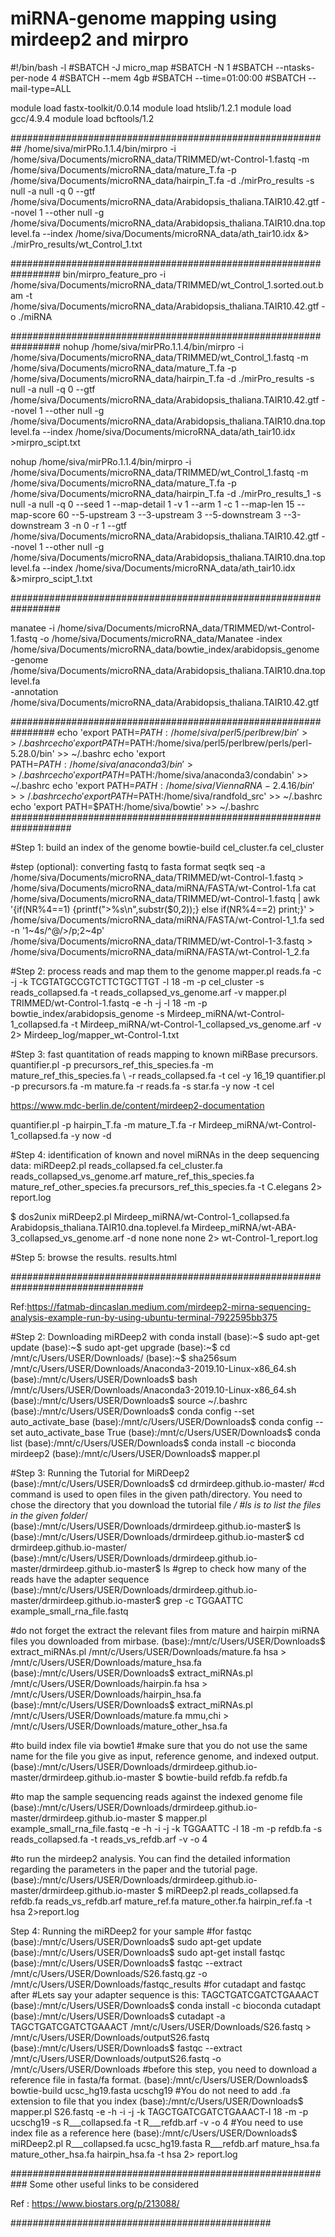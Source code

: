 # miRNA-genome mapping using mirdeep2 and mirpro



#!/bin/bash -l
#SBATCH -J micro_map
#SBATCH -N 1 
#SBATCH --ntasks-per-node 4
#SBATCH --mem 4gb
#SBATCH --time=01:00:00
#SBATCH --mail-type=ALL 

module load fastx-toolkit/0.0.14
module load htslib/1.2.1
module load gcc/4.9.4
module load bcftools/1.2

##########################################################
/home/siva/mirPRo.1.1.4/bin/mirpro 
-i /home/siva/Documents/microRNA_data/TRIMMED/wt-Control-1.fastq 
-m /home/siva/Documents/microRNA_data/mature_T.fa 
-p /home/siva/Documents/microRNA_data/hairpin_T.fa 
-d ./mirPro_results -s null -a null -q 0 
--gtf /home/siva/Documents/microRNA_data/Arabidopsis_thaliana.TAIR10.42.gtf 
--novel 1 --other null 
-g /home/siva/Documents/microRNA_data/Arabidopsis_thaliana.TAIR10.dna.toplevel.fa 
--index /home/siva/Documents/microRNA_data/ath_tair10.idx &> ./mirPro_results/wt_Control_1.txt

#################################################################
bin/mirpro_feature_pro -i /home/siva/Documents/microRNA_data/TRIMMED/wt_Control_1.sorted.out.bam 
-t /home/siva/Documents/microRNA_data/Arabidopsis_thaliana.TAIR10.42.gtf 
-o ./miRNA

#################################################################
nohup /home/siva/mirPRo.1.1.4/bin/mirpro 
-i /home/siva/Documents/microRNA_data/TRIMMED/wt_Control_1.fastq 
-m /home/siva/Documents/microRNA_data/mature_T.fa 
-p /home/siva/Documents/microRNA_data/hairpin_T.fa -d ./mirPro_results -s null -a null -q 0 
--gtf /home/siva/Documents/microRNA_data/Arabidopsis_thaliana.TAIR10.42.gtf --novel 1 --other null 
-g /home/siva/Documents/microRNA_data/Arabidopsis_thaliana.TAIR10.dna.toplevel.fa 
--index /home/siva/Documents/microRNA_data/ath_tair10.idx >mirpro_scipt.txt


nohup /home/siva/mirPRo.1.1.4/bin/mirpro 
-i /home/siva/Documents/microRNA_data/TRIMMED/wt_Control_1.fastq 
-m /home/siva/Documents/microRNA_data/mature_T.fa 
-p /home/siva/Documents/microRNA_data/hairpin_T.fa -d ./mirPro_results_1 -s null -a null -q 0 
--seed 1 --map-detail 1 -v 1 --arm 1 -c 1 --map-len 15 --map-score 60 --5-upstream 3 --3-upstream 3 --5-downstream 3 
--3-downstream 3 -n 0 -r 1 --gtf /home/siva/Documents/microRNA_data/Arabidopsis_thaliana.TAIR10.42.gtf 
--novel 1 --other null -g /home/siva/Documents/microRNA_data/Arabidopsis_thaliana.TAIR10.dna.toplevel.fa 
--index /home/siva/Documents/microRNA_data/ath_tair10.idx &>mirpro_scipt_1.txt 


#################################################################

manatee 
-i /home/siva/Documents/microRNA_data/TRIMMED/wt-Control-1.fastq 
-o /home/siva/Documents/microRNA_data/Manatee 
-index /home/siva/Documents/microRNA_data/bowtie_index/arabidopsis_genome 
-genome /home/siva/Documents/microRNA_data/Arabidopsis_thaliana.TAIR10.dna.toplevel.fa  
-annotation /home/siva/Documents/microRNA_data/Arabidopsis_thaliana.TAIR10.42.gtf

################################################################
echo 'export PATH=$PATH:/home/siva/perl5/perlbrew/bin' >> ~/.bashrc
echo 'export PATH=$PATH:/home/siva/perl5/perlbrew/perls/perl-5.28.0/bin' >> ~/.bashrc
echo 'export PATH=$PATH:/home/siva/anaconda3/bin' >> ~/.bashrc
echo 'export PATH=$PATH:/home/siva/anaconda3/condabin' >> ~/.bashrc
echo 'export PATH=$PATH:/home/siva/ViennaRNA-2.4.16/bin' >> ~/.bashrc
echo 'export PATH=$PATH:/home/siva/randfold_src' >> ~/.bashrc
echo 'export PATH=$PATH:/home/siva/bowtie' >> ~/.bashrc
###################################################################

#Step 1: build an index of the genome
bowtie-build cel_cluster.fa cel_cluster

#step (optional): converting fastq to fasta format
seqtk seq -a /home/siva/Documents/microRNA_data/TRIMMED/wt-Control-1.fastq > /home/siva/Documents/microRNA_data/miRNA/FASTA/wt-Control-1.fa
cat /home/siva/Documents/microRNA_data/TRIMMED/wt-Control-1.fastq | awk '{if(NR%4==1) {printf(">%s\n",substr($0,2));} else if(NR%4==2) print;}' > /home/siva/Documents/microRNA_data/miRNA/FASTA/wt-Control-1_1.fa
sed -n '1~4s/^@/>/p;2~4p' /home/siva/Documents/microRNA_data/TRIMMED/wt-Control-1-3.fastq > /home/siva/Documents/microRNA_data/miRNA/FASTA/wt-Control-1_2.fa

#Step 2: process reads and map them to the genome
mapper.pl reads.fa -c -j -k TCGTATGCCGTCTTCTGCTTGT  -l 18 -m -p cel_cluster -s reads_collapsed.fa -t reads_collapsed_vs_genome.arf -v
mapper.pl TRIMMED/wt-Control-1.fastq -e -h -j -l 18 -m -p bowtie_index/arabidopsis_genome -s Mirdeep_miRNA/wt-Control-1_collapsed.fa -t Mirdeep_miRNA/wt-Control-1_collapsed_vs_genome.arf -v 2> Mirdeep_log/mapper_wt-Control-1.txt

#Step 3: fast quantitation of reads mapping to known miRBase precursors.
quantifier.pl -p precursors_ref_this_species.fa -m mature_ref_this_species.fa \ -r reads_collapsed.fa -t cel -y 16_19
quantifier.pl -p precursors.fa -m mature.fa -r reads.fa -s star.fa -y now -t cel

https://www.mdc-berlin.de/content/mirdeep2-documentation

quantifier.pl -p hairpin_T.fa -m mature_T.fa -r Mirdeep_miRNA/wt-Control-1_collapsed.fa -y now -d

#Step 4: identification of known and novel miRNAs in the deep sequencing data:
miRDeep2.pl reads_collapsed.fa cel_cluster.fa reads_collapsed_vs_genome.arf mature_ref_this_species.fa mature_ref_other_species.fa precursors_ref_this_species.fa -t C.elegans 2> report.log

$ dos2unix 
miRDeep2.pl Mirdeep_miRNA/wt-Control-1_collapsed.fa Arabidopsis_thaliana.TAIR10.dna.toplevel.fa Mirdeep_miRNA/wt-ABA-3_collapsed_vs_genome.arf -d none none none 2> wt-Control-1_report.log


#Step 5: browse the results.
results.html

################################################################################

Ref:https://fatmab-dincaslan.medium.com/mirdeep2-mirna-sequencing-analysis-example-run-by-using-ubuntu-terminal-7922595bb375

#Step 2: Downloading miRDeep2 with conda install
(base):~$ sudo apt-get update
(base):~$ sudo apt-get upgrade
(base):~$ cd /mnt/c/Users/USER/Downloads/
(base):~$ sha256sum  /mnt/c/Users/USER/Downloads/Anaconda3-2019.10-Linux-x86_64.sh 
(base):/mnt/c/Users/USER/Downloads$ bash /mnt/c/Users/USER/Downloads/Anaconda3-2019.10-Linux-x86_64.sh
(base):/mnt/c/Users/USER/Downloads$ source ~/.bashrc
(base):/mnt/c/Users/USER/Downloads$ conda config --set auto_activate_base
(base):/mnt/c/Users/USER/Downloads$ conda config --set auto_activate_base True
(base):/mnt/c/Users/USER/Downloads$ conda list
(base):/mnt/c/Users/USER/Downloads$ conda install -c bioconda mirdeep2
(base):/mnt/c/Users/USER/Downloads$ mapper.pl

#Step 3: Running the Tutorial for MiRDeep2
(base):/mnt/c/Users/USER/Downloads$ cd drmirdeep.github.io-master/
#cd command is used to open files in the given path/directory. You need to chose the directory that you download the tutorial file */
#ls is to list the files in the given folder*/
(base):/mnt/c/Users/USER/Downloads/drmirdeep.github.io-master$ ls
(base):/mnt/c/Users/USER/Downloads/drmirdeep.github.io-master$ cd drmirdeep.github.io-master/
(base):/mnt/c/Users/USER/Downloads/drmirdeep.github.io-master/drmirdeep.github.io-master$ ls
#grep to check how many of the reads have the adapter sequence
(base):/mnt/c/Users/USER/Downloads/drmirdeep.github.io-master/drmirdeep.github.io-master$ grep -c TGGAATTC example_small_rna_file.fastq

#do not forget the extract the relevant files from mature and hairpin miRNA files you downloaded from mirbase.
(base):/mnt/c/Users/USER/Downloads$ extract_miRNAs.pl /mnt/c/Users/USER/Downloads/mature.fa hsa > /mnt/c/Users/USER/Downloads/mature_hsa.fa  
(base):/mnt/c/Users/USER/Downloads$ extract_miRNAs.pl /mnt/c/Users/USER/Downloads/hairpin.fa hsa > /mnt/c/Users/USER/Downloads/hairpin_hsa.fa  
(base):/mnt/c/Users/USER/Downloads$ extract_miRNAs.pl /mnt/c/Users/USER/Downloads/mature.fa mmu,chi > /mnt/c/Users/USER/Downloads/mature_other_hsa.fa
 
#to build index file via bowtie1
#make sure that you do not use the same name for the file you give as input, reference genome, and indexed output.
(base):/mnt/c/Users/USER/Downloads/drmirdeep.github.io-master/drmirdeep.github.io-master
$ bowtie-build refdb.fa refdb.fa

#to map the sample sequencing reads against the indexed genome file
(base):/mnt/c/Users/USER/Downloads/drmirdeep.github.io-master/drmirdeep.github.io-master
$ mapper.pl example_small_rna_file.fastq -e -h -i -j -k TGGAATTC -l 18 -m -p refdb.fa -s reads_collapsed.fa -t reads_vs_refdb.arf -v -o 4

#to run the mirdeep2 analysis. You can find the detailed information regarding the parameters in the paper and the tutorial page.
(base):/mnt/c/Users/USER/Downloads/drmirdeep.github.io-master/drmirdeep.github.io-master
$ miRDeep2.pl reads_collapsed.fa refdb.fa reads_vs_refdb.arf mature_ref.fa mature_other.fa hairpin_ref.fa -t hsa 2>report.log


Step 4: Running the miRDeep2 for your sample
#for fastqc
(base):/mnt/c/Users/USER/Downloads$ sudo apt-get update
(base):/mnt/c/Users/USER/Downloads$ sudo apt-get install fastqc
(base):/mnt/c/Users/USER/Downloads$ fastqc --extract /mnt/c/Users/USER/Downloads/S26.fastq.gz -o /mnt/c/Users/USER/Downloads/fastqc_results
#for cutadapt and fastqc after
#Lets say your adapter sequence is this: TAGCTGATCGATCTGAAACT
(base):/mnt/c/Users/USER/Downloads$ conda install -c bioconda cutadapt
(base):/mnt/c/Users/USER/Downloads$ cutadapt -a TAGCTGATCGATCTGAAACT /mnt/c/Users/USER/Downloads/S26.fastq > /mnt/c/Users/USER/Downloads/outputS26.fastq
(base):/mnt/c/Users/USER/Downloads$ fastqc --extract /mnt/c/Users/USER/Downloads/outputS26.fastq -o /mnt/c/Users/USER/Downloads 
#before this step, you need to download a reference file in fasta/fa format.
(base):/mnt/c/Users/USER/Downloads$ bowtie-build ucsc_hg19.fasta ucschg19
#You do not need to add .fa extension to file that you index
(base):/mnt/c/Users/USER/Downloads$ mapper.pl S26.fastq -e -h -i -j -k TAGCTGATCGATCTGAAACT-l 18 -m -p ucschg19 -s R___collapsed.fa -t R___refdb.arf -v -o 4
#You need to use index file as a reference here
(base):/mnt/c/Users/USER/Downloads$ miRDeep2.pl R___collapsed.fa ucsc_hg19.fasta R___refdb.arf mature_hsa.fa mature_other_hsa.fa hairpin_hsa.fa -t hsa 2> report.log


###########################################################
Some other useful links to be considered

Ref : https://www.biostars.org/p/213088/

###############################################




